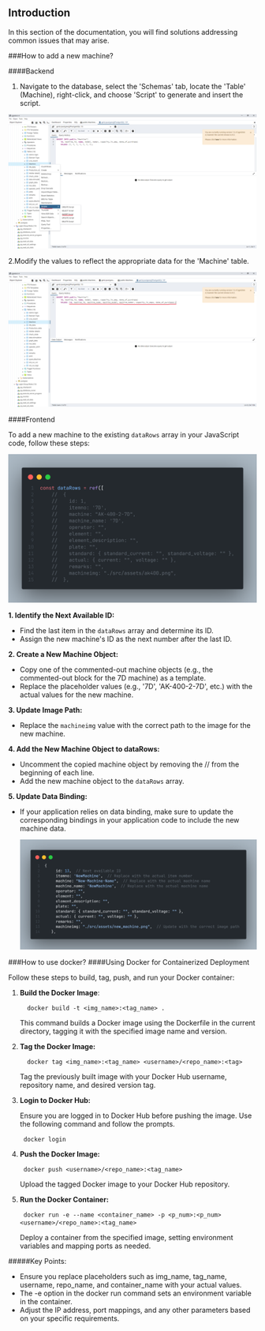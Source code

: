 
## Introduction

In this section of the documentation, you will find solutions addressing common issues that may arise.

###How to add a new machine?

####Backend

1. Navigate to the database, select the 'Schemas' tab, locate the 'Table' (Machine), right-click, and choose 'Script' to generate and insert the script.

  ![Image Alt Text](images/mac1.png)

2.Modify the values to reflect the appropriate data for the 'Machine' table.

  ![Image Alt Text](images/mac2.png)
  
####Frontend

To add a new machine to the existing `dataRows` array in your JavaScript code, follow these steps:

 ![Image Alt Text](images/addMachine.png)

**1.  Identify the Next Available ID:**

* Find the last item in the `dataRows` array and determine its ID.
* Assign the new machine's ID as the next number after the last ID.

**2. Create a New Machine Object:**

* Copy one of the commented-out machine objects (e.g., the commented-out block for the 7D machine) as a template.
* Replace the placeholder values (e.g., '7D', 'AK-400-2-7D', etc.) with the actual values for the new machine.

**3. Update Image Path:**

* Replace the `machineimg` value with the correct path to the image for the new machine.

**4. Add the New Machine Object to dataRows:**

* Uncomment the copied machine object by removing the // from the beginning of each line.
* Add the new machine object to the `dataRows` array.

**5. Update Data Binding:**

* If your application relies on data binding, make sure to update the corresponding bindings in your application code to include the new machine data.
 
    ![Image Alt Text](images/newMachineAdded.png)


###How to use docker?
####Using Docker for Containerized Deployment

Follow these steps to build, tag, push, and run your Docker container:

1. **Build the Docker Image**:
   
         docker build -t <img_name>:<tag_name> .

    This command builds a Docker image using the Dockerfile in the current directory, tagging it with the specified image name and version.

2. **Tag the Docker Image:**

         docker tag <img_name>:<tag_name> <username>/<repo_name>:<tag>
    
    Tag the previously built image with your Docker Hub username, repository name, and desired version tag.

3. **Login to Docker Hub:**
    
    Ensure you are logged in to Docker Hub before pushing the image. Use the following command and follow the prompts.
    
        docker login
      
4. **Push the Docker Image:**
   
        docker push <username>/<repo_name>:<tag_name>

    Upload the tagged Docker image to your Docker Hub repository.

5. **Run the Docker Container:**

        docker run -e --name <container_name> -p <p_num>:<p_num> <username>/<repo_name>:<tag_name>

   Deploy a container from the specified image, setting environment variables and mapping ports as needed.

#####Key Points:
* Ensure you replace placeholders such as img_name, tag_name, username, repo_name, and container_name with your actual values.
* The -e option in the docker run command sets an environment variable in the container.
* Adjust the IP address, port mappings, and any other parameters based on your specific requirements.